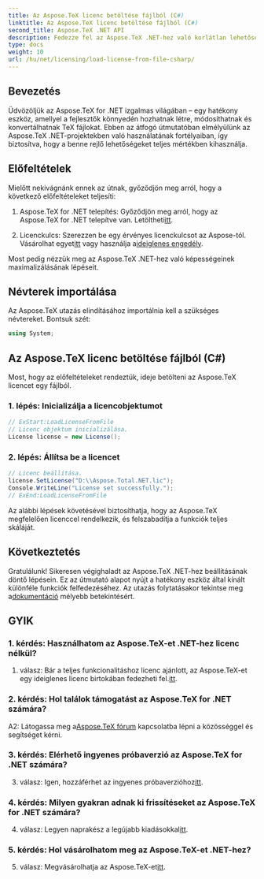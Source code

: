 ```yaml
---
title: Az Aspose.TeX licenc betöltése fájlból (C#)
linktitle: Az Aspose.TeX licenc betöltése fájlból (C#)
second_title: Aspose.TeX .NET API
description: Fedezze fel az Aspose.TeX .NET-hez való korlátlan lehetőségeit. TeX-fájlok zökkenőmentes létrehozása, módosítása és konvertálása.
type: docs
weight: 10
url: /hu/net/licensing/load-license-from-file-csharp/
---
```

## Bevezetés

Üdvözöljük az Aspose.TeX for .NET izgalmas világában – egy hatékony eszköz, amellyel a fejlesztők könnyedén hozhatnak létre, módosíthatnak és konvertálhatnak TeX fájlokat. Ebben az átfogó útmutatóban elmélyülünk az Aspose.TeX .NET-projektekben való használatának fortélyaiban, így biztosítva, hogy a benne rejlő lehetőségeket teljes mértékben kihasználja.

## Előfeltételek

Mielőtt nekivágnánk ennek az útnak, győződjön meg arról, hogy a következő előfeltételeket teljesíti:

1.  Aspose.TeX for .NET telepítés: Győződjön meg arról, hogy az Aspose.TeX for .NET telepítve van. Letöltheti[itt](https://releases.aspose.com/tex/net/).

2.  Licenckulcs: Szerezzen be egy érvényes licenckulcsot az Aspose-tól. Vásárolhat egyet[itt](https://purchase.aspose.com/buy) vagy használja a[ideiglenes engedély](https://purchase.aspose.com/temporary-license/).

Most pedig nézzük meg az Aspose.TeX .NET-hez való képességeinek maximalizálásának lépéseit.

## Névterek importálása

Az Aspose.TeX utazás elindításához importálnia kell a szükséges névtereket. Bontsuk szét:

```csharp
using System;
```

## Az Aspose.TeX licenc betöltése fájlból (C#)

Most, hogy az előfeltételeket rendeztük, ideje betölteni az Aspose.TeX licencet egy fájlból.

### 1. lépés: Inicializálja a licencobjektumot

```csharp
// ExStart:LoadLicenseFromFile
// Licenc objektum inicializálása.
License license = new License();
```

### 2. lépés: Állítsa be a licencet

```csharp
// Licenc beállítása.
license.SetLicense("D:\\Aspose.Total.NET.lic");
Console.WriteLine("License set successfully.");
// ExEnd:LoadLicenseFromFile
```

Az alábbi lépések követésével biztosíthatja, hogy az Aspose.TeX megfelelően licenccel rendelkezik, és felszabadítja a funkciók teljes skáláját.

## Következtetés

 Gratulálunk! Sikeresen végighaladt az Aspose.TeX .NET-hez beállításának döntő lépésein. Ez az útmutató alapot nyújt a hatékony eszköz által kínált különféle funkciók felfedezéséhez. Az utazás folytatásakor tekintse meg a[dokumentáció](https://reference.aspose.com/tex/net/) mélyebb betekintésért.

## GYIK

### 1. kérdés: Használhatom az Aspose.TeX-et .NET-hez licenc nélkül?

 1. válasz: Bár a teljes funkcionalitáshoz licenc ajánlott, az Aspose.TeX-et egy ideiglenes licenc birtokában fedezheti fel.[itt](https://purchase.aspose.com/temporary-license/).

### 2. kérdés: Hol találok támogatást az Aspose.TeX for .NET számára?

 A2: Látogassa meg a[Aspose.TeX fórum](https://forum.aspose.com/c/tex/47) kapcsolatba lépni a közösséggel és segítséget kérni.

### 3. kérdés: Elérhető ingyenes próbaverzió az Aspose.TeX for .NET számára?

 3. válasz: Igen, hozzáférhet az ingyenes próbaverzióhoz[itt](https://releases.aspose.com/).

### 4. kérdés: Milyen gyakran adnak ki frissítéseket az Aspose.TeX for .NET számára?

 4. válasz: Legyen naprakész a legújabb kiadásokkal[itt](https://releases.aspose.com/tex/net/).

### 5. kérdés: Hol vásárolhatom meg az Aspose.TeX-et .NET-hez?

 5. válasz: Megvásárolhatja az Aspose.TeX-et[itt](https://purchase.aspose.com/buy).